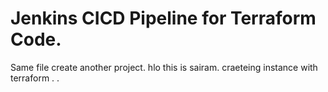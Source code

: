 # Jenkins CICD Pipeline for Terraform Code.
Same file create another project. 
hlo  this is sairam.
craeteing instance with terraform . .